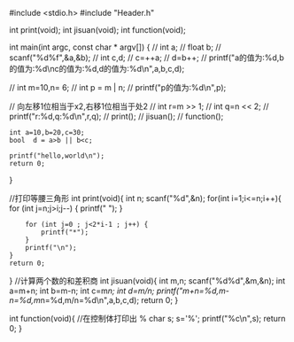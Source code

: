 
#include <stdio.h>
#include "Header.h"

int print(void);
int jisuan(void);
int function(void);


int main(int argc, const char * argv[])
{
//    int a;
//    float b;
//     scanf("%d%f",&a,&b);
//    int c,d;
//    c=++a;
//    d=b++;
//    printf("a的值为:%d,b的值为:%d\nc的值为:%d,d的值为:%d\n",a,b,c,d);
    
//    int m=10,n= 6;
//    int p = m | n;
//    printf("p的值为:%d\n",p);

//    向左移1位相当于x2,右移1位相当于处2
//    int r=m >> 1;
//    int q=n << 2;
//    printf("r:%d,q:%d\n",r,q);
//     print();
//     jisuan();
//    function();
    
    int a=10,b=20,c=30;
    bool  d = a>b || b<c;
    
    printf("hello,world\n");
    return 0;
}

//打印等腰三角形
int print(void){
    int n;
    scanf("%d",&n);
    for(int i=1;i<=n;i++){
        for (int j=n;j>i;j--) {
            printf(" ");
        }
    
        for (int j=0 ; j<2*i-1 ; j++) {
            printf("*");
        }
        printf("\n");
    }
    return 0;
}
//计算两个数的和差积商
int jisuan(void){
    int m,n;
    scanf("%d%d",&m,&n);
    int a=m+n;
    int b=m-n;
    int c=m*n;
    int d=m/n;
    printf("m+n=%d,m-n=%d,m*n=%d,m/n=%d\n",a,b,c,d);
    return 0;
}


int function(void){
    //在控制体打印出 %
    char s;
    s='%';
    printf("%c\n",s);
    return 0;
}

